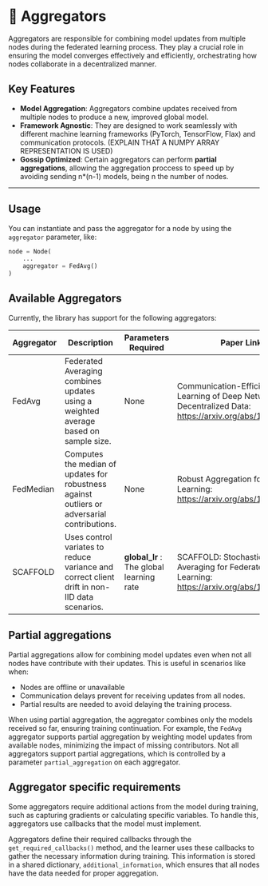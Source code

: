 # 🧩 Aggregators

Aggregators are responsible for combining model updates from multiple nodes during the federated learning process. They play a crucial role in ensuring the model converges effectively and efficiently, orchestrating how nodes collaborate in a decentralized manner.


## Key Features

*   **Model Aggregation**: Aggregators combine updates received from multiple nodes to produce a new, improved global model.
*   **Framework Agnostic**: They are designed to work seamlessly with different machine learning frameworks (PyTorch, TensorFlow, Flax) and communication protocols. (EXPLAIN THAT A NUMPY ARRAY REPRESENTATION IS USED)
*   **Gossip Optimized**: Certain aggregators can perform **partial aggregations**, allowing the aggregation proccess to speed up by avoiding sending n*(n-1) models, being n the number of nodes.


---

## Usage

You can instantiate and pass the aggregator for a node by using the `aggregator` parameter, like:

```python
node = Node(
    ...
    aggregator = FedAvg()
)
```

## Available Aggregators

Currently, the library has support for the following aggregators:

Aggregator       | Description                                                                                   | Parameters Required      | Paper Link
-------------------|-----------------------------------------------------------------------------------------------|--------------------------|-------------------------------------------------------------------------------------------------
FedAvg            | Federated Averaging combines updates using a weighted average based on sample size.           | None                     | Communication-Efficient Learning of Deep Networks from Decentralized Data: https://arxiv.org/abs/1602.05629
FedMedian         | Computes the median of updates for robustness against outliers or adversarial contributions.  | None                     | Robust Aggregation for Federated Learning: https://arxiv.org/abs/1705.05491
SCAFFOLD          | Uses control variates to reduce variance and correct client drift in non-IID data scenarios.  |  **global_lr** : The global learning rate                     | SCAFFOLD: Stochastic Controlled Averaging for Federated Learning: https://arxiv.org/abs/1910.06378



## Partial aggregations

Partial aggregations allow for combining model updates even when not all nodes have contribute
with their updates. This is useful in scenarios like when:
- Nodes are offline or unavailable
- Communication delays prevent for receiving updates from all nodes.
- Partial results are needed to avoid delaying the training process.

When using partial aggregation, the aggregator combines only the models received so far, ensuring training continuation. For example, the `FedAvg` aggregator supports partial aggregation by weighting model updates from available nodes, minimizing the impact of missing contributors. Not all aggregators support partial aggregations, which is controlled by a parameter `partial_aggregation` on each aggregator.

## Aggregator specific requirements

Some aggregators require additional actions from the model during training, such as capturing gradients or calculating specific variables. To handle this, aggregators use callbacks that the model must implement.

Aggregators define their required callbacks through the `get_required_callbacks()` method, and the learner uses these callbacks to gather the necessary information during training. This information is stored in a shared dictionary, `additional_information`, which ensures that all nodes have the data needed for proper aggregation.


